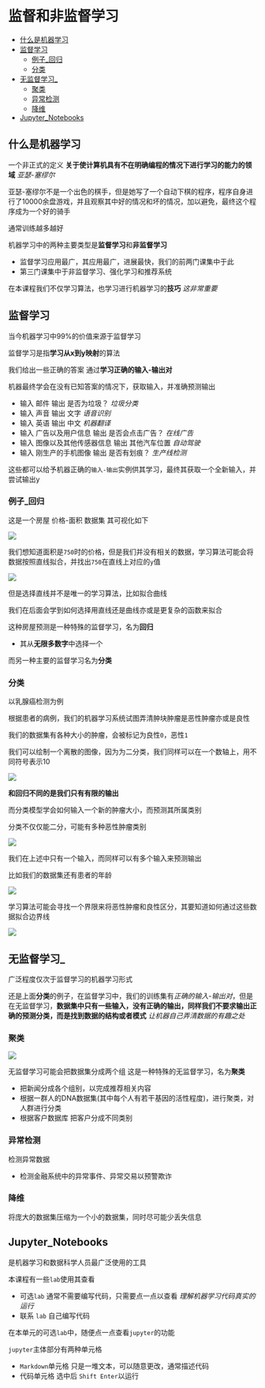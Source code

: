 # 监督和非监督学习
 
* [什么是机器学习](#什么是机器学习)
* [监督学习](#监督学习)
  * [例子_回归](#例子_回归)
  * [分类](#分类)
* [无监督学习_](#无监督学习_)
  * [聚类](#聚类)
  * [异常检测](#异常检测)
  * [降维](#降维)
* [Jupyter_Notebooks](#Jupyter_Notebooks)

## 什么是机器学习

一个非正式的定义 **关于使计算机具有不在明确编程的情况下进行学习的能力的领域** *亚瑟-塞缪尔*

亚瑟-塞缪尔不是一个出色的棋手，但是她写了一个自动下棋的程序，程序自身进行了10000余盘游戏，并且观察其中好的情况和坏的情况，加以避免，最终这个程序成为一个好的骑手

通常训练越多越好

机器学习中的两种主要类型是**监督学习**和**非监督学习**

* 监督学习应用最广，其应用最广，进展最快，我们的前两门课集中于此
* 第三门课集中于非监督学习、强化学习和推荐系统

在本课程我们不仅学习算法，也学习进行机器学习的**技巧** *这非常重要*

## 监督学习

当今机器学习中99%的价值来源于监督学习

监督学习是指**学习从x到y映射**的算法

我们给出一些正确的答案 通过**学习正确的输入-输出对**

机器最终学会在没有已知答案的情况下，获取输入，并准确预测输出

* 输入 邮件 输出 是否为垃圾？ *垃圾分类*
* 输入 声音 输出 文字 *语音识别*
* 输入 英语 输出 中文 *机器翻译*
* 输入 广告以及用户信息 输出 是否会点击广告？ *在线广告*
* 输入 图像以及其他传感器信息 输出 其他汽车位置 *自动驾驶*
* 输入 刚生产的手机图像 输出 是否有划痕？ *生产线检测*

这些都可以给予机器正确的`输入-输出`实例供其学习，最终其获取一个全新输入，并尝试输出y

### 例子_回归

这是一个房屋 价格-面积 数据集 其可视化如下

![](img/7f2f078d.png)

我们想知道面积是`750`时的价格，但是我们并没有相关的数据，学习算法可能会将数据按照直线拟合，并找出`750`在直线上对应的`y`值

![](img/cb3c627e.png)

但是选择直线并不是唯一的学习算法，比如拟合曲线

我们在后面会学到如何选择用直线还是曲线亦或是更复杂的函数来拟合

这种房屋预测是一种特殊的监督学习，名为**回归**

* 其从**无限多数字**中选择一个

而另一种主要的监督学习名为**分类**

### 分类

以乳腺癌检测为例

根据患者的病例，我们的机器学习系统试图弄清肿块肿瘤是恶性肿瘤亦或是良性

我们的数据集有各种大小的肿瘤，会被标记为良性`0`，恶性`1`

我们可以绘制一个离散的图像，因为为二分类，我们同样可以在一个数轴上，用不同符号表示10

![](img/3f583fe5.png)

**和回归不同的是我们只有有限的输出**

而分类模型学会如何输入一个新的肿瘤大小，而预测其所属类别

分类不仅仅能二分，可能有多种恶性肿瘤类别

![](img/71c2419f.png)

我们在上述中只有一个输入，而同样可以有多个输入来预测输出

比如我们的数据集还有患者的年龄

![](img/8c75c614.png)

学习算法可能会寻找一个界限来将恶性肿瘤和良性区分，其要知道如何通过这些数据拟合边界线

![](img/9d0f9bc5.png)

## 无监督学习_

广泛程度仅次于监督学习的机器学习形式

还是上面**分类**的例子，在监督学习中，我们的训练集有*正确的输入-输出对*，但是在无监督学习，**数据集中只有一些输入，没有正确的输出，同样我们不要求输出正确的预测分类，而是找到数据的结构或者模式** *让机器自己弄清数据的有趣之处*

### 聚类

![](img/326ca2a8.png)

无监督学习可能会把数据集分成两个组 这是一种特殊的无监督学习，名为**聚类**

* 把新闻分成各个组别，以完成推荐相关内容
* 根据一群人的DNA数据集(其中每个人有若干基因的活性程度)，进行聚类，对人群进行分类
* 根据客户数据库 把客户分成不同类别

### 异常检测

检测异常数据

* 检测金融系统中的异常事件、异常交易以预警欺诈

### 降维

将庞大的数据集压缩为一个小的数据集，同时尽可能少丢失信息

## Jupyter_Notebooks

是机器学习和数据科学人员最广泛使用的工具

本课程有一些`lab`使用其查看

* 可选`lab` 通常不需要编写代码，只需要点一点以查看 *理解机器学习代码真实的运行*
* 联系 `lab` 自己编写代码

在本单元的可选`lab`中，随便点一点查看`jupyter`的功能

`jupyter`主体部分有两种单元格

* `Markdown`单元格 只是一堆文本，可以随意更改，通常描述代码
* 代码单元格 选中后 `Shift Enter`以运行
